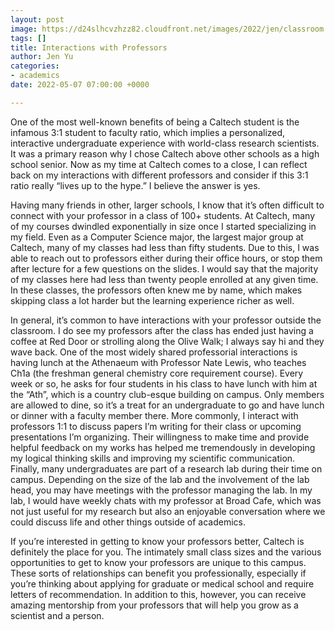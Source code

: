 ```yaml
---
layout: post
image: https://d24slhcvzhzz82.cloudfront.net/images/2022/jen/classroom.jpeg
tags: []
title: Interactions with Professors
author: Jen Yu
categories:
- academics
date: 2022-05-07 07:00:00 +0000

---
```

One of the most well-known benefits of being a Caltech student is the infamous 3:1 student to faculty ratio, which implies a personalized, interactive undergraduate experience with world-class research scientists. It was a primary reason why I chose Caltech above other schools as a high school senior. Now as my time at Caltech comes to a close, I can reflect back on my interactions with different professors and consider if this 3:1 ratio really “lives up to the hype.” I believe the answer is yes.

Having many friends in other, larger schools, I know that it’s often difficult to connect with your professor in a class of 100+ students. At Caltech, many of my courses dwindled exponentially in size once I started specializing in my field. Even as a Computer Science major, the largest major group at Caltech, many of my classes had less than fifty students. Due to this, I was able to reach out to professors either during their office hours, or stop them after lecture for a few questions on the slides. I would say that the majority of my classes here had less than twenty people enrolled at any given time. In these classes, the professors often knew me by name, which makes skipping class a lot harder but the learning experience richer as well.

In general, it’s common to have interactions with your professor outside the classroom. I do see my professors after the class has ended just having a coffee at Red Door or strolling along the Olive Walk; I always say hi and they wave back. One of the most widely shared professorial interactions is having lunch at the Athenaeum with Professor Nate Lewis, who teaches Ch1a (the freshman general chemistry core requirement course). Every week or so, he asks for four students in his class to have lunch with him at the “Ath”, which is a country club-esque building on campus. Only members are allowed to dine, so it’s a treat for an undergraduate to go and have lunch or dinner with a faculty member there. More commonly, I interact with professors 1:1 to discuss papers I’m writing for their class or upcoming presentations I’m organizing. Their willingness to make time and provide helpful feedback on my works has helped me tremendously in developing my logical thinking skills and improving my scientific communication. Finally, many undergraduates are part of a research lab during their time on campus. Depending on the size of the lab and the involvement of the lab head, you may have meetings with the professor managing the lab. In my lab, I would have weekly chats with my professor at Broad Cafe, which was not just useful for my research but also an enjoyable conversation where we could discuss life and other things outside of academics.

If you’re interested in getting to know your professors better, Caltech is definitely the place for you. The intimately small class sizes and the various opportunities to get to know your professors are unique to this campus. These sorts of relationships can benefit you professionally, especially if you’re thinking about applying for graduate or medical school and require letters of recommendation. In addition to this, however, you can receive amazing mentorship from your professors that will help you grow as a scientist and a person.